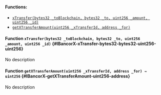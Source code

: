 

#### Functions:
- [`xTransfer(bytes32 _toBlockchain, bytes32 _to, uint256 _amount, uint256 _id)`](#IBancorX-xTransfer-bytes32-bytes32-uint256-uint256)
- [`getXTransferAmount(uint256 _xTransferId, address _for)`](#IBancorX-getXTransferAmount-uint256-address)


#### Function `xTransfer(bytes32 _toBlockchain, bytes32 _to, uint256 _amount, uint256 _id)` {#IBancorX-xTransfer-bytes32-bytes32-uint256-uint256}
No description
#### Function `getXTransferAmount(uint256 _xTransferId, address _for) → uint256` {#IBancorX-getXTransferAmount-uint256-address}
No description

